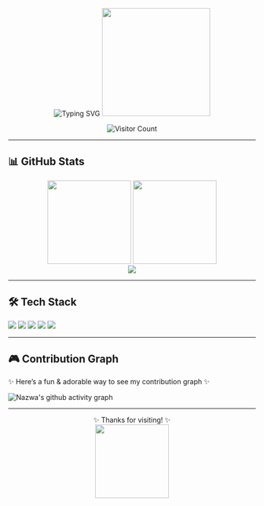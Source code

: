 <div align="center">

<!-- Typing effect -->
<img src="https://readme-typing-svg.herokuapp.com?font=Fira+Code&size=28&pause=1000&color=FF69B4&center=true&vCenter=true&width=600&lines=Hi%2C+I'm+Nazwa+Finanda+Olinvia!+%F0%9F%91%8B;Welcome+to+my+GitHub!;Fullstack+Developer+%F0%9F%92%BB;Always+Learning+New+Things+✨" alt="Typing SVG" />

<!-- Cute cartoon gif -->
<img src="https://media.giphy.com/media/du3J3cXyzhj75IOgvA/giphy.gif" width="220"/>

<!-- Visitor counter -->
  
![Visitor Count](https://komarev.com/ghpvc/?username=nazwaf&label=Visitors&color=ff69b4&style=for-the-badge)

</div>

---

## 📊 GitHub Stats

<div align="center">

<img height="170" src="https://github-readme-stats.vercel.app/api?username=nazwaf&show_icons=true&theme=tokyonight&hide_border=true&border_radius=15" />
<img height="170" src="https://github-readme-stats.vercel.app/api/top-langs/?username=nazwaf&layout=compact&theme=tokyonight&hide_border=true&border_radius=15" />

</div>

<div align="center">

<img src="https://streak-stats.demolab.com?user=nazwaf&theme=tokyonight&hide_border=true&border_radius=15" />

</div>

---

## 🛠️ Tech Stack
<p>
  <img src="https://img.shields.io/badge/C%23-239120?style=for-the-badge&logo=c-sharp&logoColor=white"/>
  <img src="https://img.shields.io/badge/HTML5-e34c26?style=for-the-badge&logo=html5&logoColor=white"/>
  <img src="https://img.shields.io/badge/CSS3-264de4?style=for-the-badge&logo=css3&logoColor=white"/>
  <img src="https://img.shields.io/badge/JavaScript-f7df1e?style=for-the-badge&logo=javascript&logoColor=black"/>
  <img src="https://img.shields.io/badge/PHP-777bb4?style=for-the-badge&logo=php&logoColor=white"/>
</p>

---

## 🎮 Contribution Graph
✨ Here’s a fun & adorable way to see my contribution graph ✨  

![Nazwa's github activity graph](https://github-readme-activity-graph.vercel.app/graph?username=nazwaf&bg_color=0d1117&color=ffb6c1&line=ff69b4&point=ffffff&area=true&hide_border=true)


---

<div align="center">

✨ Thanks for visiting! ✨  
<img src="https://media.giphy.com/media/5xaOcLGvzHxDKjufnLW/giphy.gif" width="150"/>

</div>
